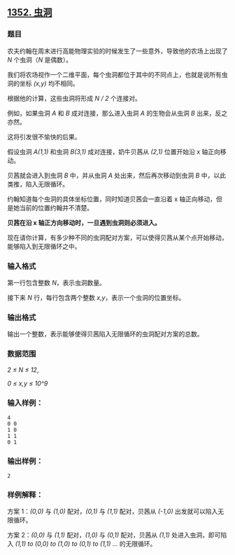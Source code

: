 ## [1352. 虫洞](https://www.acwing.com/problem/content/1354/)

### 题目

农夫约翰在周末进行高能物理实验的时候发生了一些意外，导致他的农场上出现了 *N* 个虫洞（*N* 是偶数）。

我们将农场视作一个二维平面，每个虫洞都位于其中的不同点上，也就是说所有虫洞的坐标 *(x,y)* 均不相同。

根据他的计算，这些虫洞将形成 *N / 2* 个连接对。

例如，如果虫洞 *A* 和 *B* 成对连接，那么进入虫洞 *A* 的生物会从虫洞 *B* 出来，反之亦然。

这将引发很不愉快的后果。

假设虫洞 *A(1,1)* 和虫洞 *B(3,1)* 成对连接，奶牛贝茜从 *(2,1)* 位置开始沿 x 轴正向移动。

贝茜就会进入到虫洞 *B* 中，并从虫洞 *A* 处出来，然后再次移动到虫洞 *B* 中，以此类推，陷入无限循环。

约翰知道每个虫洞的具体坐标位置，同时知道贝茜会一直沿着 x 轴正向移动，但是她当前的位置约翰并不清楚。

**贝茜在沿 x 轴正方向移动时，一旦遇到虫洞则必须进入。**

现在请你计算，有多少种不同的虫洞配对方案，可以使得贝茜从某个点开始移动，能够陷入到无限循环之中。

### 输入格式

第一行包含整数 *N*，表示虫洞数量。

接下来 *N* 行，每行包含两个整数 *x,y*，表示一个虫洞的位置坐标。

### 输出格式

输出一个整数，表示能够使得贝茜陷入无限循环的虫洞配对方案的总数。

### 数据范围

*2 ≤ N ≤ 12*,

*0 ≤ x,y ≤ 10^9*

### 输入样例：

```
4
0 0
1 0
1 1
0 1
```

### 输出样例：

```
2
```

### 样例解释：

方案 1：*(0,0)* 与 *(1,0)* 配对，*(0,1)* 与 *(1,1)* 配对，贝茜从 *(-1,0)* 出发就可以陷入无限循环。

方案 2：*(0,0)* 与 *(1,1)* 配对，*(1,0)* 与 *(0,1)* 配对，贝茜从 *(1,1)* 处进入虫洞，即可陷入 *(1,1) to (0,0) to (1,0) to (0,1) to (1,1) …* 的无限循环。
